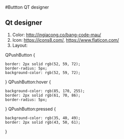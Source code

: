 #Buttton QT designer

##  Qt designer 


1) Color: http://ingiacong.co/bang-code-mau/
2) Icon: https://icons8.com/, https://www.flaticon.com/
3) Layout:

QPushButton {

    border: 2px solid rgb(52, 59, 72);
    border-radius: 5px; 
    background-color: rgb(52, 59, 72);
}
QPushButton:hover {

    background-color: rgb(85, 170, 255); 
    border: 2px solid rgb(61, 70, 86);
    border-radius: 5px; 

}
QPushButton:pressed { 

    background-color: rgb(35, 40, 49); 
    border: 2px solid rgb(43, 50, 61);

}




